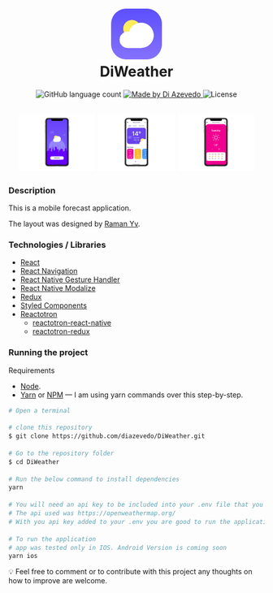 <h1 align="center">
  <img alt="DiWeather Logo" title="DiWeather" src=".github/icon-app.png" width="100px" /> </br>
  DiWeather
</h1>

<p align="center">
  <img alt="GitHub language count" src="https://img.shields.io/github/languages/count/diazevedo/DiWeather">

  <a href="https://github.com/diazevedo">
    <img alt="Made by Di Azevedo" src="https://img.shields.io/badge/made%20by-DiAzevedo-%2325b0e6">
  </a>

  <img alt="License" src="https://img.shields.io/badge/license-MIT-%2304D361">
</p>

<h2 align="center">
  <img alt="Home Page" src=".github/home-page.png" width="30%" />
  <img alt="Main Page" src=".github/main-page.png"  width="30%" />
  <img alt="Thursday forecast" src=".github/thursday.png"  width="30%" />
</h2>

### Description

This is a mobile forecast application.

The layout was designed by [Raman Yv](https://www.uplabs.com/ramandesigns9).

### Technologies / Libraries

- [React](https://reactjs.org/)
- [React Navigation](https://reactnavigation.org/)
- [React Native Gesture Handler](https://docs.swmansion.com/react-native-gesture-handler/)
- [React Native Modalize](https://github.com/jeremybarbet/react-native-modalize)
- [Redux](https://redux.js.org/introduction/getting-started)
- [Styled Components](https://styled-components.com/)
- [Reactotron](https://github.com/infinitered/reactotron)
  - [reactotron-react-native](https://github.com/infinitered/reactotron/blob/master/docs/quick-start-react-native.md)
  - [reactotron-redux](https://github.com/infinitered/reactotron/blob/master/docs/plugin-redux.md)

### Running the project

Requirements

- [Node](https://nodejs.org/en/).
- [Yarn](https://yarnpkg.com/) or [NPM](https://www.npmjs.com/) — I am using yarn commands over this step-by-step.

```bash
# Open a terminal

# clone this repository
$ git clone https://github.com/diazevedo/DiWeather.git

# Go to the repository folder
$ cd DiWeather

# Run the below command to install dependencies
yarn

# You will need an api key to be included into your .env file that you have to create as well.
# The api used was https://openweathermap.org/
# With you api key added to your .env you are good to run the application

# To run the application
# app was tested only in IOS. Android Version is coming soon
yarn ios


```

:bulb: Feel free to comment or to contribute with this project any thoughts on how to improve are welcome.
